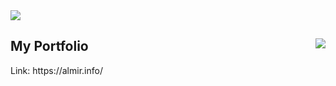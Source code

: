 <img src="https://user-images.githubusercontent.com/41794735/140378601-99a02beb-f77e-453d-8e25-5617d6b2f1e2.jpg" />
<h2>
  <span>My Portfolio</span>
  <img src="https://user-images.githubusercontent.com/41794735/140558871-ad7b4620-71de-427c-a5ed-a2ebd067cf31.png" align="right"/>
</h2>
Link: https://almir.info/
